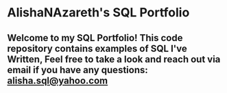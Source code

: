 # AlishaNAzareth's SQL Portfolio

## Welcome to my SQL Portfolio! This code repository contains examples of SQL I've Written, Feel free to take a look and reach out via email if you have any questions: alisha.sql@yahoo.com
